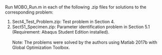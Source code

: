 Run MOBO_Run.m in each of the following .zip files for solutions to the corresponding problem:
  1. Sect4_Test_Problem.zip: Test problem in Section 4.
  2. Sect51_Specimen.zip: Parameter identification problem in Section 5.1 (Requirement: Abaqus Student Edition installed).\
\
Note: The problems were solved by the authors using Matlab 2017b with Global Optimization Toolbox.
